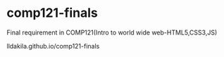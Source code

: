 # comp121-finals
Final requirement in COMP121(Intro to world wide web-HTML5,CSS3,JS)

lldakila.github.io/comp121-finals
